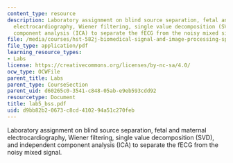 ```yaml
---
content_type: resource
description: Laboratory assignment on blind source separation, fetal and maternal
  electrocardiography, Wiener filtering, single value decomposition (SVD), and independent
  component analysis (ICA) to separate the fECG from the noisy mixed signal.
file: /media/courses/hst-582j-biomedical-signal-and-image-processing-spring-2007/d9bb82b20673c8cd410294a51c270feb_lab5_bss.pdf
file_type: application/pdf
learning_resource_types:
- Labs
license: https://creativecommons.org/licenses/by-nc-sa/4.0/
ocw_type: OCWFile
parent_title: Labs
parent_type: CourseSection
parent_uid: d60265c0-3541-c848-05ab-e9eb593cdd92
resourcetype: Document
title: lab5_bss.pdf
uid: d9bb82b2-0673-c8cd-4102-94a51c270feb
---
```

Laboratory assignment on blind source separation, fetal and maternal electrocardiography, Wiener filtering, single value decomposition (SVD), and independent component analysis (ICA) to separate the fECG from the noisy mixed signal.
